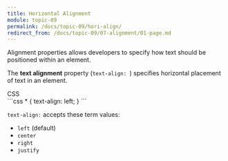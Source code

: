 ```yaml
---
title: Horizontal Alignment
module: topic-09
permalink: /docs/topic-09/hori-align/
redirect_from: /docs/topic-09/07-alignment/01-page.md
---
```


<div class="divider-heading"></div>

Alignment properties allows developers to specify how text should be positioned within an element.

The **text alignment** property (`text-align: `) specifies horizontal placement of text in an element.

<div id="code-heading">CSS</div>
```css
* {
  text-align: left;
}
```

`text-align:` accepts these term values:

- `left` (default)
- `center`
- `right`
- `justify`

<div class="codepen-embed">
  <p data-height="600" data-theme-id="30567" data-slug-hash="xjZYNq" data-default-tab="css,result" data-user="Media-Ed-Online" data-embed-version="2" data-pen-title="[Topic-09] Alignment (Toggle)" class="codepen"></p>
</div>
